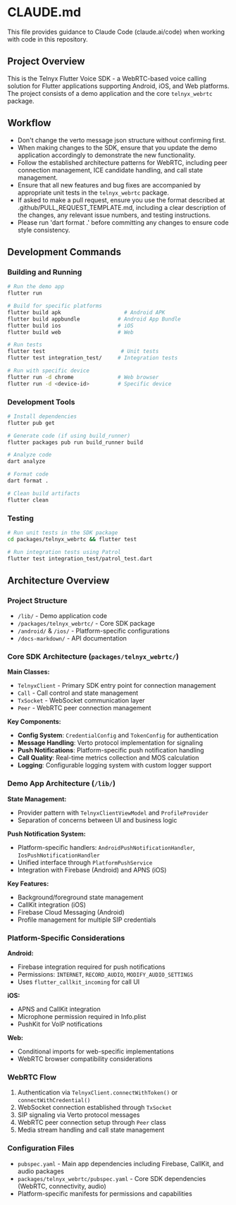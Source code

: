 # CLAUDE.md

This file provides guidance to Claude Code (claude.ai/code) when working with code in this repository.

## Project Overview

This is the Telnyx Flutter Voice SDK - a WebRTC-based voice calling solution for Flutter applications supporting Android, iOS, and Web platforms. The project consists of a demo application and the core `telnyx_webrtc` package.

## Workflow
- Don't change the verto message json structure without confirming first.
- When making changes to the SDK, ensure that you update the demo application accordingly to demonstrate the new functionality.
- Follow the established architecture patterns for WebRTC, including peer connection management, ICE candidate handling, and call state management.
- Ensure that all new features and bug fixes are accompanied by appropriate unit tests in the `telnyx_webrtc` package.
- If asked to make a pull request, ensure you use the format described at .github/PULL_REQUEST_TEMPLATE.md, including a clear description of the changes, any relevant issue numbers, and testing instructions.
- Please run 'dart format .' before committing any changes to ensure code style consistency.

## Development Commands

### Building and Running
```bash
# Run the demo app
flutter run

# Build for specific platforms
flutter build apk                    # Android APK
flutter build appbundle            # Android App Bundle
flutter build ios                  # iOS
flutter build web                  # Web

# Run tests
flutter test                        # Unit tests
flutter test integration_test/     # Integration tests

# Run with specific device
flutter run -d chrome              # Web browser
flutter run -d <device-id>         # Specific device
```

### Development Tools
```bash
# Install dependencies
flutter pub get

# Generate code (if using build_runner)
flutter packages pub run build_runner build

# Analyze code
dart analyze

# Format code
dart format .

# Clean build artifacts
flutter clean
```

### Testing
```bash
# Run unit tests in the SDK package
cd packages/telnyx_webrtc && flutter test

# Run integration tests using Patrol
flutter test integration_test/patrol_test.dart
```

## Architecture Overview

### Project Structure
- `/lib/` - Demo application code
- `/packages/telnyx_webrtc/` - Core SDK package
- `/android/` & `/ios/` - Platform-specific configurations
- `/docs-markdown/` - API documentation

### Core SDK Architecture (`packages/telnyx_webrtc/`)

**Main Classes:**
- `TelnyxClient` - Primary SDK entry point for connection management
- `Call` - Call control and state management  
- `TxSocket` - WebSocket communication layer
- `Peer` - WebRTC peer connection management

**Key Components:**
- **Config System**: `CredentialConfig` and `TokenConfig` for authentication
- **Message Handling**: Verto protocol implementation for signaling
- **Push Notifications**: Platform-specific push notification handling
- **Call Quality**: Real-time metrics collection and MOS calculation
- **Logging**: Configurable logging system with custom logger support

### Demo App Architecture (`/lib/`)

**State Management:**
- Provider pattern with `TelnyxClientViewModel` and `ProfileProvider`
- Separation of concerns between UI and business logic

**Push Notification System:**
- Platform-specific handlers: `AndroidPushNotificationHandler`, `IosPushNotificationHandler`
- Unified interface through `PlatformPushService`
- Integration with Firebase (Android) and APNS (iOS)

**Key Features:**
- Background/foreground state management
- CallKit integration (iOS)
- Firebase Cloud Messaging (Android)
- Profile management for multiple SIP credentials

### Platform-Specific Considerations

**Android:**
- Firebase integration required for push notifications
- Permissions: `INTERNET`, `RECORD_AUDIO`, `MODIFY_AUDIO_SETTINGS`
- Uses `flutter_callkit_incoming` for call UI

**iOS:**
- APNS and CallKit integration
- Microphone permission required in Info.plist
- PushKit for VoIP notifications

**Web:**
- Conditional imports for web-specific implementations
- WebRTC browser compatibility considerations

### WebRTC Flow
1. Authentication via `TelnyxClient.connectWithToken()` or `connectWithCredential()`
2. WebSocket connection established through `TxSocket`
3. SIP signaling via Verto protocol messages
4. WebRTC peer connection setup through `Peer` class
5. Media stream handling and call state management

### Configuration Files
- `pubspec.yaml` - Main app dependencies including Firebase, CallKit, and audio packages
- `packages/telnyx_webrtc/pubspec.yaml` - Core SDK dependencies (WebRTC, connectivity, audio)
- Platform-specific manifests for permissions and capabilities